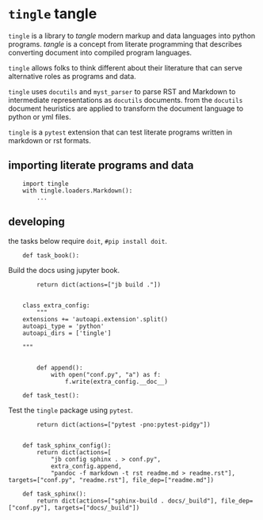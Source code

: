 # `tingle` tangle

`tingle` is a library to _tangle_ modern markup and data languages
into python programs. _tangle_ is a concept from literate programming
that describes converting document into compiled program languages.

`tingle` allows folks to think different about their literature that
can serve alternative roles as programs and data.

`tingle` uses `docutils` and `myst_parser` to parse RST and Markdown to 
intermediate representations as `docutils` documents. from the `docutils`
document heuristics are applied to transform the document language to
python or yml files.

`tingle` is a `pytest` extension that can test literate programs written
in markdown or rst formats.

## importing literate programs and data

        import tingle
        with tingle.loaders.Markdown():
            ...


## developing

the tasks below require `doit`, `#pip install doit`.

        def task_book():

Build the docs using jupyter book.

            return dict(actions=["jb build ."])


        class extra_config:
            """
        extensions += 'autoapi.extension'.split()
        autoapi_type = 'python'
        autoapi_dirs = ['tingle']

        """


            def append():
                with open("conf.py", "a") as f:
                    f.write(extra_config.__doc__)

        def task_test():

Test the `tingle` package using `pytest`.

            return dict(actions=["pytest -pno:pytest-pidgy"])


        def task_sphinx_config():
            return dict(actions=[
                "jb config sphinx . > conf.py", 
                extra_config.append,
                "pandoc -f markdown -t rst readme.md > readme.rst"], targets=["conf.py", "readme.rst"], file_dep=["readme.md"]) 

        def task_sphinx():
            return dict(actions=["sphinx-build . docs/_build"], file_dep=["conf.py"], targets=["docs/_build"])
